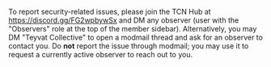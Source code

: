 To report security-related issues, please join the TCN Hub at https://discord.gg/FG2wpbywSx and DM any observer (user with the "Observers" role at the top of the member sidebar). Alternatively, you may DM "Teyvat Collective" to open a modmail thread and ask for an observer to contact you. Do **not** report the issue through modmail; you may use it to request a currently active observer to reach out to you.